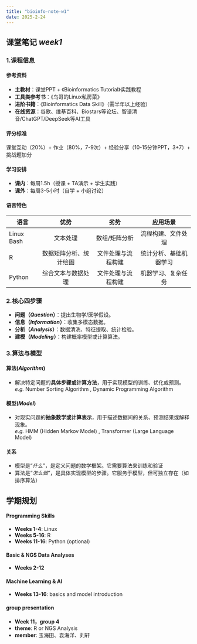 ```yaml
---
title: "bioinfo-note-w1"
date: 2025-2-24
---
```

## 课堂笔记  *week1*  
### 1.课程信息  
#### **参考资料**
- **主教材**：课堂PPT + 《Bioinformatics Tutorial》实践教程  
- **工具类参考书**：《鸟哥的Linux私房菜》  
- **进阶书籍**：《Bioinformatics Data Skill》（需半年以上经验）  
- **在线资源**：谷歌、维基百科、Biostars等论坛、智谱清音/ChatGPT/DeepSeek等AI工具

#### **评分标准** 
课堂互动（20%）+ 作业（80%，7-9次）+ 经验分享（10-15分钟PPT，3+7）+ 挑战题加分    

#### **学习安排**  
- **课内**：每周1.5h（授课 + TA演示 + 学生实践）  
- **课外**：每周3-5小时（自学 + 小组讨论）

#### **语言特色**  
| 语言 | 优势 | 劣势 | 应用场景 |  
| --- | :---: | :---: | :---: |  
| Linux Bash | 文本处理 | 数组/矩阵分析 | 流程构建、文件处理 |  
| R | 数据矩阵分析、统计绘图 | 文件处理与流程构建 | 统计分析、基础机器学习 |  
| Python | 综合文本与数据处理 |文件处理与流程构建 | 机器学习、复杂任务 |    

### 2.核心四步骤  
- **问题（*Question*）**：提出生物学/医学假设。  
- **信息（*Information*）**：收集多模态数据。   
- **分析（*Analysis*）**：数据清洗、特征提取、统计检验。  
- **建模（*Modeling*）**：构建概率模型或计算算法。
  
### 3.算法与模型    
#### **算法**(*Algorithm*)
- 解决特定问题的**具体步骤或计算方法**，用于实现模型的训练、优化或预测。  
*e.g.* Number Sorting Algorithm , Dynamic Programming Algorithm

#### **模型**(*Model*)
- 对现实问题的**抽象数学或计算表示**，用于描述数据间的关系、预测结果或解释现象。  
*e.g.* HMM (Hidden Markov Model) , Transformer (Large Language Model)

#### **关系**
- 模型是“*什么*”，是定义问题的数学框架。它需要算法来训练和验证   
- 算法是“*怎么做*”，是具体实现模型的步骤。它服务于模型，但可独立存在（如排序算法）

## 学期规划  
#### Programming Skills
- **Weeks 1-4**: Linux  
- **Weeks 5-16**: R  
- **Weeks 11-16**: Python (optional)

#### Basic & NGS Data Analyses 
- **Weeks 2-12**

#### Machine Learning & AI
- **Weeks 13-16**: basics and model introduction

#### group presentation  
- **Week 11，group 4**
- **theme**: R or NGS Analysis
- **member**: 玉海田、袁海洋、刘轩



